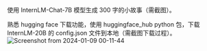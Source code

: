 使用 InternLM-Chat-7B 模型生成 300 字的小故事（需截图）。

熟悉 hugging face 下载功能，使用 huggingface_hub python 包，下载 InternLM-20B 的 config.json 文件到本地（需截图下载过程）。
![Screenshot from 2024-01-09 00-11-44](https://github.com/hahahamamama/InternLM/assets/71557128/16806316-fa7a-4eb1-9d6a-1535d19f6142)
